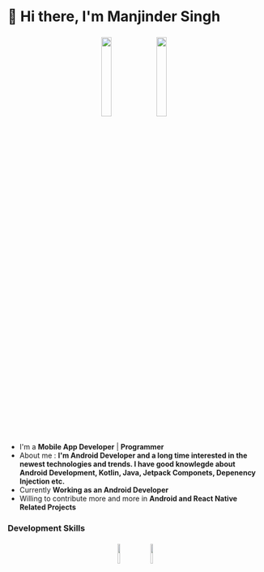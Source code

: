 <h1>👋 Hi there, I'm Manjinder Singh</h1>

<p align="center">
<img width="20%" src="https://img.icons8.com/fluency/400/000000/android-tv.png"/>
<img width="20%" style="padding:5px" src="https://img.icons8.com/fluency/400/000000/android.png"/>
</p>


- I'm a **Mobile App Developer** | **Programmer** 
- About me : **I'm Android Developer and a long time interested in the newest technologies and trends. I have good knowlegde about Android Development, Kotlin, Java,   Jetpack Componets, Depenency Injection etc.** 
- Currently **Working as an Android Developer**
- Willing to contribute more and more in **Android and React Native Related Projects**


### Development Skills

<p align="center">
	<img width="10%" style="padding:5px" src="https://img.icons8.com/color/144/000000/java-coffee-cup-logo.png"/>
	<img width="10%" style="padding:5px" src="https://img.icons8.com/color/96/000000/kotlin.png"/>
</p>
